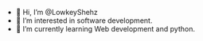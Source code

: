 - 👋 Hi, I’m @LowkeyShehz
- 👀 I’m interested in software development.
- 🌱 I’m currently learning Web development and python.

<!---
MERCIFULShehz/MERCIFULShehz is a ✨ special ✨ repository because its `README.md` (this file) appears on your GitHub profile.
You can click the Preview link to take a look at your changes.
--->
